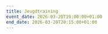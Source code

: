 ```yaml
---
title: Jeugdtraining
event_date: 2026-03-20T19:00:00+01:00
end_date: 2026-03-20T20:15:00+01:00
---
```

